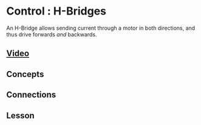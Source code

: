 # Control : H-Bridges
An H-Bridge allows sending current through a motor in both directions, and thus drive forwards *and* backwards.

## [Video](https://vimeo.com/1034209519)

## Concepts

## Connections

## Lesson